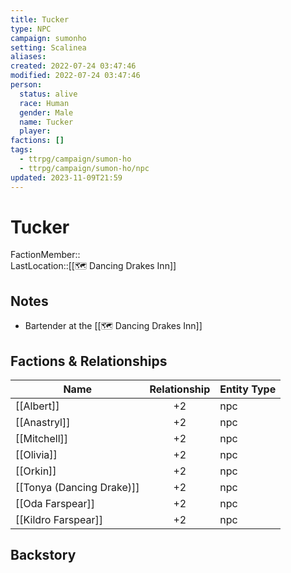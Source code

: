 ```yaml
---
title: Tucker
type: NPC
campaign: sumonho
setting: Scalinea
aliases: 
created: 2022-07-24 03:47:46
modified: 2022-07-24 03:47:46
person:
  status: alive
  race: Human
  gender: Male
  name: Tucker
  player: 
factions: []
tags:
  - ttrpg/campaign/sumon-ho
  - ttrpg/campaign/sumon-ho/npc
updated: 2023-11-09T21:59
---
```


# Tucker

FactionMember::  
LastLocation::[[🗺️ Dancing Drakes Inn]]

## Notes

- Bartender at the [[🗺️ Dancing Drakes Inn]]

## Factions & Relationships

| Name                      | Relationship | Entity Type |
| ------------------------- |:------------:| ----------- |
| [[Albert]]                |      +2      | npc         |
| [[Anastryl]]              |      +2      | npc         |
| [[Mitchell]]              |      +2      | npc         |
| [[Olivia]]                |      +2      | npc         |
| [[Orkin]]                 |      +2      | npc         |
| [[Tonya (Dancing Drake)]] |      +2      | npc         |
| [[Oda Farspear]]          |      +2      | npc         |
| [[Kildro Farspear]]       |      +2      | npc         |



## Backstory
